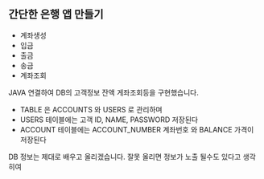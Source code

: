 ## 간단한 은행 앱 만들기 ##
- 계좌생성
- 입금
- 출금
- 송금
- 계좌조회

JAVA 연결하여 DB의 고객정보 잔액 게좌조회등을 구현했습니다.
- TABLE 은 ACCOUNTS 와 USERS 로 관리하며
- USERS 테이블에는 고객 ID, NAME, PASSWORD 저장된다
- ACCOUNT 테이블에는 ACCOUNT_NUMBER 계좌번호 와 BALANCE 가격이 저장된다

DB 정보는 제대로 배우고 올리겠습니다. 잘못 올리면 정보가 노출 될수도 있다고 생각히여